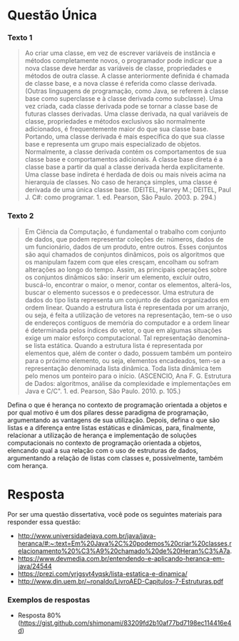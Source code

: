 # Questão Única
### Texto 1


> Ao criar uma classe, em vez de escrever variáveis de instância e métodos completamente novos, o programador pode indicar que a nova classe deve herdar as variáveis de classe, propriedades e métodos de outra classe. A classe anteriormente definida é chamada de classe base, e a nova classe é referida como classe derivada. (Outras linguagens de programação, como Java, se referem à classe base como superclasse e à classe derivada como subclasse). Uma vez criada, cada classe derivada pode se tornar a classe base de futuras classes derivadas. Uma classe derivada, na qual variáveis de classe, propriedades e métodos exclusivos são normalmente adicionados, é frequentemente maior do que sua classe base. Portando, uma classe derivada é mais específica do que sua classe base e representa um grupo mais especializado de objetos. Normalmente, a classe derivada contém os comportamentos de sua classe base e comportamentos adicionais. A classe base direta é a classe base a partir da qual a classe derivada herda explicitamente. Uma classe base indireta é herdada de dois ou mais níveis acima na hierarquia de classes. No caso de herança simples, uma classe é derivada de uma única classe base. (DEITEL, Harvey M.; DEITEL, Paul J. C#: como programar. 1. ed. Pearson, São Paulo. 2003. p. 294.)


### Texto 2


> Em Ciência da Computação, é fundamental o trabalho com conjunto de dados, que podem representar coleções de: números, dados de um funcionário, dados de um produto, entre outros. Esses conjuntos são aqui chamados de conjuntos dinâmicos, pois os algoritmos que os manipulam fazem com que eles cresçam, encolham ou sofram alterações ao longo do tempo. Assim, as principais operações sobre os conjuntos dinâmicos são: inserir um elemento, excluir outro, buscá-lo, encontrar o maior, o menor, contar os elementos, alterá-los, buscar o elemento sucessos e o predecessor.
Uma estrutura de dados do tipo lista representa um conjunto de dados organizados em ordem linear. Quando a estrutura lista é representada por um arranjo, ou seja, é feita a utilização de vetores na representação, tem-se o uso de endereços contíguos de memória do computador e a ordem linear é determinada pelos índices do vetor, o que em algumas situações exige um maior esforço computacional. Tal representação denomina-se lista estática. Quando a estrutura lista é representada por elementos que, além de conter o dado, possuem também um ponteiro para o próximo elemento, ou seja, elementos encadeados, tem-se a representação denominada lista dinâmica. Toda lista dinâmica tem pelo menos um ponteiro para o início. (ASCENCIO, Ana F. G. Estrutura de Dados: algoritmos, análise da complexidade e implementações em Java e C/C". 1. ed. Pearson, São Paulo. 2010. p. 105.)


Defina o que é herança no contexto de programação orientada a objetos e por qual motivo é um dos pilares desse paradigma de programação, argumentando as vantagens de sua utilização. Depois, defina o que são listas e a diferença entre listas estáticas e dinâmicas, para, finalmente, relacionar a utilização de herança e implementação de soluções computacionais no contexto de programação orientada a objetos, elencando qual a sua relação com o uso de estruturas de dados, argumentando a relação de listas com classes e, possivelmente, também com herança.

# Resposta
Por ser uma questão dissertativa, você pode os seguintes materiais para responder essa questão:
- http://www.universidadejava.com.br/java/java-heranca/#:~:text=Em%20Java%2C%20podemos%20criar%20classes,relacionamento%20%C3%A9%20chamado%20de%20Heran%C3%A7a.
- https://www.devmedia.com.br/entendendo-e-aplicando-heranca-em-java/24544
- https://prezi.com/yrjgsvt4yqsk/lista-estatica-e-dinamica/
- http://www.din.uem.br/~ronaldo/LivroAED-Capitulos-7-Estruturas.pdf

### Exemplos de respostas
- Resposta 80% (https://gist.github.com/shimonami/83209fd2b10af77bd7198ec114416e4d)
